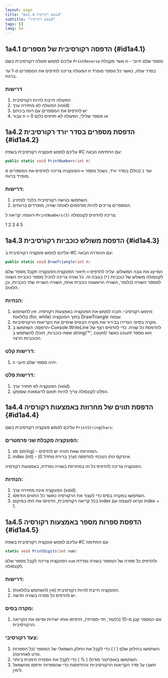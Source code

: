 ```yaml
---
layout: page
title: "ex1.4 רקורסיה void"
subtitle: "רקורסיה void"
tags: []
lang: he
---
```


## 1a4.1 הדפסה רקורסיבית של מספרים {#id1a4.1}
עליכם לממש פעולה רקורסיבית בשם `PrintReverse` אשר מקבלת n - מספר שלם חיובי

הפעולה צריכה להדפיס את המספרים מ-1 עד n בסדר עולה, כאשר כל מספר מופרד ברווח.

### דרישות

1. הפעולה חייבת להיות רקורסיבית
2. הפעולה לא מחזירה ערך (void)
3. יש להדפיס את המספרים עם רווח ביניהם
4. עבור n = 0 או מספר שלילי, הפעולה לא תדפיס כלום


## 1a4.2 הדפסת מספרים בסדר יורד רקורסיבית {#id1a4.2}
עליכם לממש פונקציה רקורסיבית בשפת #C עם החתימה הבאה:

```csharp
public static void PrintNumbers(int n)
```
הפונקציה צריכה להדפיס את המספרים מ-`n` ועד `1` (כולל) בסדר יורד, כשכל מספר מופרד ברווח.

### דרישות:

1. השתמשו בגישה רקורסיבית בלבד לפתרון.
2. המספרים צריכים להיות מודפסים לאותה שורה, מופרדים ברווחים.

דוגמה: קריאה ל-`PrintNumbers(5)` צריכה להדפיס לקונסולה:

1 2 3 4 5


## 1a4.3 הדפסת משולש כוכביות רקורסיבית {#id1a4.3}
עליכם לממש פונקציה רקורסיבית ב-#C עם ההגדרה הבאה:
```csharp
public static void DrawTriangle(int n)
```
תיאור הפונקציה:הפונקציה תקבל מספר שלם `n` המייצג את גובה המשולש. עליה להדפיס לקונסולה משולש של כוכביות (`*`) בגובה זה. כל שורה צריכה להכיל מספר כוכביות השווה למספר השורה (כלומר, השורה הראשונה כוכבית אחת, השורה השנייה שתי כוכביות, וכן הלאה).

### הנחיות:

1. מימוש רקורסיבי: חובה לממש את הפונקציה באמצעות רקורסיה. אין להשתמש בלולאות (for, while) בתוך הפונקציה DrawTriangle עצמה.
2. מקרה בסיס: הגדירו בבירור את מקרה הבסיס שיסיים את הקריאות הרקורסיביות.
3. הדפסה: השתמשו ב-Console.WriteLine להדפסת כל שורה. כדי להדפיס רצף של כוכביות, תוכלו להשתמש ב-new string('*', count) כאשר count הוא מספר הכוכביות הרצוי.

### דרישות קלט:

1. n יהיה מספר שלם חיובי.

### דרישות פלט:

1. הפונקציה לא תחזיר ערך (void).
2. הפלט לקונסולה צריך להיות תואם לדוגמאות שסופקו.


## 1a4.4 הדפסת תווים של מחרוזת באמצעות רקורסיה {#id1a4.4}
עליכם לממש פונקציה רקורסיבית בשם `PrintStringChars`:

### הפונקציה מקבלת שני פרמטרים:

1. str (string) - המחרוזת שאת תוויה יש להדפיס.
2. index (int) - אינדקס התו הנוכחי להדפסה (ערך ברירת מחדל 0).

הפונקציה צריכה להדפיס כל תו במחרוזת בשורה נפרדת, באמצעות רקורסיה.

### הנחיות:

1. הפונקציה אינה מחזירה ערך (void).
2. השתמשו במקרה בסיס כדי לעצור את הרקורסיה כאשר כל התווים הודפסו.
3. בכל קריאה רקורסיבית, הדפיסו את התו במיקום index וקראו לעצמה עם index + 1.


## 1a4.5 הדפסת ספרות מספר באמצעות רקורסיה {#id1a4.5}
עליכם לממש פונקציה רקורסיבית בשפת #C עם החתימה
```csharp
static void PrintDigits(int num)
```

הפונקציה צריכה לקבל מספר שלם `num` ולהדפיס כל ספרה של המספר בשורה נפרדת לקונסולה.

### דרישות:

1. הפונקציה חייבת להיות רקורסיבית (אין להשתמש בלולאות).
2. יש להדפיס כל ספרה בשורה חדשה.

### מקרה בסיס:

1. אם המספר קטן מ-10 (כלומר, חד-ספרתי), הדפיסו אותו ישירות וסיימו את הקריאה הרקורסיבית.

### צעד רקורסיבי:

1. השתמשו בחילוק שלם ( / ) כדי לקבל את החלק השמאלי של המספר (כל הספרות פרט לאחרונה).
2. השתמשו באופרטור מודולו ( % ) כדי לקבל את הספרה הימנית ביותר.
3. חשבו על סדר הקריאות הרקורסיביות וההדפסות כדי שהספרות יודפסו מהשמאל לימין.



